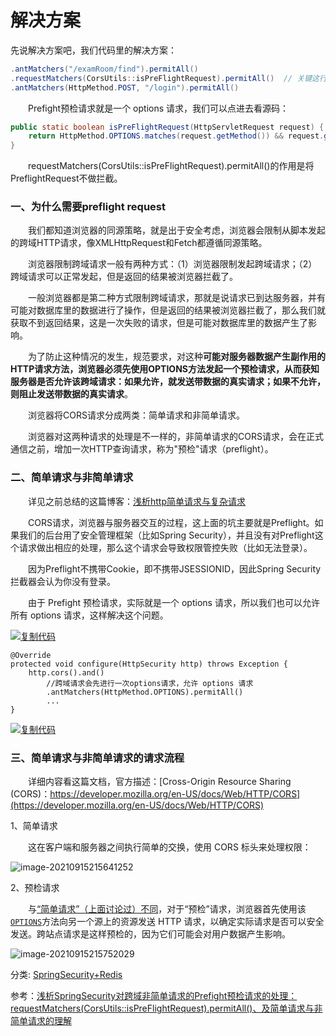 

# 解决方案

先说解决方案吧，我们代码里的解决方案：

```java
.antMatchers("/examRoom/find").permitAll()
.requestMatchers(CorsUtils::isPreFlightRequest).permitAll()  // 关键这行，就是允许Prefight预检请求
.antMatchers(HttpMethod.POST, "/login").permitAll()
```

　　Prefight预检请求就是一个 options 请求，我们可以点进去看源码：

```java
public static boolean isPreFlightRequest(HttpServletRequest request) {
    return HttpMethod.OPTIONS.matches(request.getMethod()) && request.getHeader("Access-Control-Request-Method") != null;
}
```

　　requestMatchers(CorsUtils::isPreFlightRequest).permitAll()的作用是将PreflightRequest不做拦截。 

### 一、为什么需要preflight request

　　我们都知道浏览器的同源策略，就是出于安全考虑，浏览器会限制从脚本发起的跨域HTTP请求，像XMLHttpRequest和Fetch都遵循同源策略。

　　浏览器限制跨域请求一般有两种方式：（1）浏览器限制发起跨域请求；（2）跨域请求可以正常发起，但是返回的结果被浏览器拦截了。

　　一般浏览器都是第二种方式限制跨域请求，那就是说请求已到达服务器，并有可能对数据库里的数据进行了操作，但是返回的结果被浏览器拦截了，那么我们就获取不到返回结果，这是一次失败的请求，但是可能对数据库里的数据产生了影响。

　　为了防止这种情况的发生，规范要求，对这种**可能对服务器数据产生副作用的HTTP请求方法，浏览器必须先使用OPTIONS方法发起一个预检请求，从而获知服务器是否允许该跨域请求：如果允许，就发送带数据的真实请求；如果不允许，则阻止发送带数据的真实请求**。

　　浏览器将CORS请求分成两类：简单请求和非简单请求。

　　浏览器对这两种请求的处理是不一样的，非简单请求的CORS请求，会在正式通信之前，增加一次HTTP查询请求，称为"预检"请求（preflight）。

### 二、简单请求与非简单请求

　　详见之前总结的这篇博客：[浅析http简单请求与复杂请求](https://www.cnblogs.com/goloving/p/14525157.html)

　　CORS请求，浏览器与服务器交互的过程，这上面的坑主要就是Preflight。如果我们的后台用了安全管理框架（比如Spring Security），并且没有对Preflight这个请求做出相应的处理，那么这个请求会导致权限管控失败（比如无法登录）。

　　因为Preflight不携带Cookie，即不携带JSESSIONID，因此Spring Security拦截器会认为你没有登录。

　　由于 Prefight 预检请求，实际就是一个 options 请求，所以我们也可以允许所有 options 请求，这样解决这个问题。

[![复制代码](https://common.cnblogs.com/images/copycode.gif)](javascript:void(0);)

```
@Override
protected void configure(HttpSecurity http) throws Exception {
    http.cors().and()
        //跨域请求会先进行一次options请求，允许 options 请求
        .antMatchers(HttpMethod.OPTIONS).permitAll()
        ...
}
```

[![复制代码](https://common.cnblogs.com/images/copycode.gif)](javascript:void(0);)

### 三、简单请求与非简单请求的请求流程

　　详细内容看这篇文档，官方描述：[Cross-Origin Resource Sharing (CORS)：https://developer.mozilla.org/en-US/docs/Web/HTTP/CORS](https://developer.mozilla.org/en-US/docs/Web/HTTP/CORS)

1、简单请求

　　这在客户端和服务器之间执行简单的交换，使用 CORS 标头来处理权限：

![image-20210915215641252](E:\项目\train\myblog\学习笔记\assets\springsecurity与预处理请求.assets文件夹\image-20210915215641252.png)

2、预检请求

　　与[“简单请求”（上面讨论过）不同](https://developer.mozilla.org/en-US/docs/Web/HTTP/CORS#simple_requests)，对于“预检”请求，浏览器首先使用该[`OPTIONS`](https://developer.mozilla.org/en-US/docs/Web/HTTP/Methods/OPTIONS)方法向另一个源上的资源发送 HTTP 请求，以确定实际请求是否可以安全发送。跨站点请求是这样预检的，因为它们可能会对用户数据产生影响。

![image-20210915215752029](E:\项目\train\myblog\学习笔记\assets\springsecurity与预处理请求.assets文件夹\image-20210915215752029.png)

分类: [SpringSecurity+Redis](https://www.cnblogs.com/goloving/category/1989517.html)

参考：[浅析SpringSecurity对跨域非简单请求的Prefight预检请求的处理：requestMatchers(CorsUtils::isPreFlightRequest).permitAll()、及简单请求与非简单请求的理解](https://www.cnblogs.com/goloving/p/14928094.html)